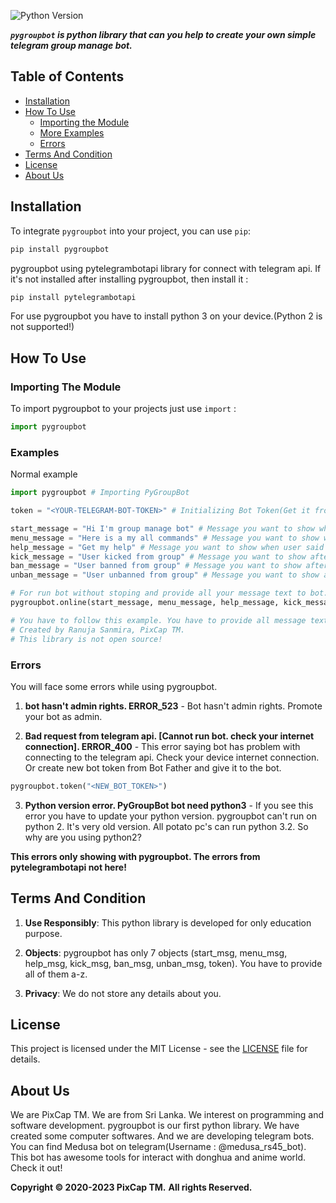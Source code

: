 
![Python Version](https://img.shields.io/badge/python-3.9-blue.svg)

**_`pygroupbot` is python library that can you help to create your own simple telegram group manage bot._**

## Table of Contents

- [Installation](#installation)
- [How To Use](#how-to-use)
  - [Importing the Module](#importing-the-module)
  - [More Examples](#examples)
  - [Errors](#errors)
- [Terms And Condition](#terms-and-condition)
- [License](#license)
- [About Us](#about-us)

## Installation

To integrate `pygroupbot` into your project, you can use `pip`:

```bash
pip install pygroupbot
```

pygroupbot using pytelegrambotapi library for connect with telegram api. If it's not installed after installing pygroupbot, then install it :

```bash
pip install pytelegrambotapi
```

For use pygroupbot you have to install python 3 on your device.(Python 2 is not supported!)

## How To Use

### Importing The Module

To import pygroupbot to your projects just use `import` :

```python
import pygroupbot
```

### Examples

Normal example

```python
import pygroupbot # Importing PyGroupBot

token = "<YOUR-TELEGRAM-BOT-TOKEN>" # Initializing Bot Token(Get it from @botfather)

start_message = "Hi I'm group manage bot" # Message you want to show when user said /start
menu_message = "Here is a my all commands" # Message you want to show when user said /menu
help_message = "Get my help" # Message you want to show when user said /help
kick_message = "User kicked from group" # Message you want to show after user kick
ban_message = "User banned from group" # Message you want to show after user ban
unban_message = "User unbanned from group" # Message you want to show after  user unban

# For run bot without stoping and provide all your message text to bot.
pygroupbot.online(start_message, menu_message, help_message, kick_message, ban_message, unban_message, token)

# You have to follow this example. You have to provide all message text a-z. If not bot will not run.
# Created by Ranuja Sanmira, PixCap TM.
# This library is not open source!
```

### Errors

You will face some errors while using pygroupbot.

1. **bot hasn't admin rights. ERROR_523** - Bot hasn't admin rights. Promote your bot as admin.

2. **Bad request from telegram api. [Cannot run bot. check your internet connection]. ERROR_400** - This error saying bot has problem with connecting to the telegram api. Check your device internet connection. Or create new bot token from Bot Father and give it to the bot.

```python
pygroupbot.token("<NEW_BOT_TOKEN>")
```

3. **Python version error. PyGroupBot bot need python3** - If you see this error you have to update your python version. pygroupbot can't run on python 2. It's very old version. All potato pc's can run python 3.2. So why are you using python2?

**This errors only showing with pygroupbot. The errors from pytelegrambotapi not here!**

## Terms And Condition

1. **Use Responsibly**: This python library is developed for only education purpose.

2. **Objects**: pygroupbot has only 7 objects (start_msg, menu_msg, help_msg, kick_msg, ban_msg, unban_msg, token). You have to provide all of them a-z.

3. **Privacy**: We do not store any details about you.

## License

This project is licensed under the MIT License - see the [LICENSE](LICENSE) file for details.

## About Us

We are PixCap TM. We are from Sri Lanka. We interest on programming and software development. pygroupbot is our first python library. We have created some computer softwares. And we are developing telegram bots. You can find Medusa bot on telegram(Username : @medusa_rs45_bot). This bot has awesome tools for interact with donghua and anime world. Check it out!

**Copyright © 2020-2023 PixCap TM.**
**All rights Reserved.**

